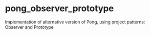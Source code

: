 # pong_observer_prototype
Implementation of alternative version of Pong, using project patterns: Observer and Prototype
